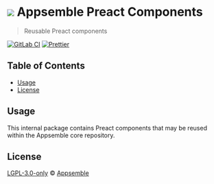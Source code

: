 # ![](https://gitlab.com/appsemble/appsemble/-/raw/0.32.1-test.11/config/assets/logo.svg) Appsemble Preact Components

> Reusable Preact components

[![GitLab CI](https://gitlab.com/appsemble/appsemble/badges/0.32.1-test.11/pipeline.svg)](https://gitlab.com/appsemble/appsemble/-/releases/0.32.1-test.11)
[![Prettier](https://img.shields.io/badge/code_style-prettier-ff69b4.svg)](https://prettier.io)

## Table of Contents

- [Usage](#usage)
- [License](#license)

## Usage

This internal package contains Preact components that may be reused within the Appsemble core
repository.

## License

[LGPL-3.0-only](https://gitlab.com/appsemble/appsemble/-/blob/0.32.1-test.11/LICENSE.md) ©
[Appsemble](https://appsemble.com)

